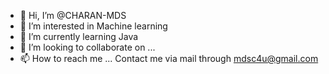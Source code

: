 - 👋 Hi, I’m @CHARAN-MDS
- 👀 I’m interested in Machine learning 
- 🌱 I’m currently learning Java
- 💞️ I’m looking to collaborate on ...
- 📫 How to reach me ... Contact me via mail through [mdsc4u@gmail.com](url)

<!---
CHARAN-MDS/CHARAN-MDS is a ✨ special ✨ repository because its `README.md` (this file) appears on your GitHub profile.
You can click the Preview link to take a look at your changes.
--->
